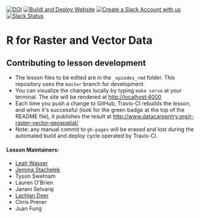 [![DOI](https://zenodo.org/badge/44772343.svg)](https://zenodo.org/badge/latestdoi/44772343)
[![Buildl and Deploy Website](https://github.com/datacarpentry/r-raster-vector-geospatial/actions/workflows/website.yml/badge.svg)](https://github.com/datacarpentry/r-raster-vector-geospatial/actions/workflows/website.yml)
[![Create a Slack Account with us](https://img.shields.io/badge/Create_Slack_Account-The_Carpentries-071159.svg)](https://swc-slack-invite.herokuapp.com/)
[![Slack Status](https://img.shields.io/badge/Slack_Channel-dc--geospatial-E01563.svg)](https://swcarpentry.slack.com/messages/C9ME7G5RD)


# R for Raster and Vector Data

## Contributing to lesson development

* The lesson files to be edited are in the `_epiodes_rmd` folder. This repository uses the `master` branch for development.
* You can visualize the changes locally by typing `make serve` at your terminal. The site will be rendered at <http://localhost:4000>
* Each time you push a change to GitHub, Travis-CI rebuilds the lesson, and when it's successful (look for the green badge at the top of the README file), it publishes the result at <http://www.datacarpentry.org/r-raster-vector-geospatial/>
* Note: any manual commit to `gh-pages` will be erased and lost during the automated build and deploy cycle operated by Travis-CI.



#### Lesson Maintainers:

* [Leah Wasser][wasser_leah]
* [Jemma Stachelek][stachelek_jemma]
* Tyson Swetnam
* Lauren O'Brien
* Janani Selvaraj
* [Lachlan Deer][deer_lachlan]
* Chris Prener
* Juan Fung

[wasser_leah]: https://software-carpentry.org/team/#wasser_leah
[stachelek_jemma]: https://software-carpentry.org/team/#stachelek_jemma
<!-- [swetnam_tyson]: https://software-carpentry.org/team/#swetnam_tyson -->
<!-- [obrien_laura]: https://software-carpentry.org/team/#obrien_laura -->
<!-- [selvaraj_janini]: https://software-carpentry.org/team/#selvaraj_janini -->
[deer_lachlan]: https://software-carpentry.org/team/#deer_lachlan
<!-- [prener_chris]: https://software-carpentry.org/team/#prener_chris -->
<!-- [fung_juan]: https://software-carpentry.org/team/ -->
